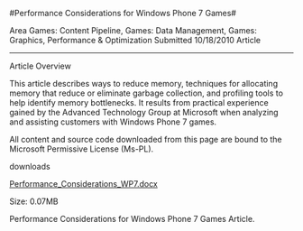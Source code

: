#Performance Considerations for Windows Phone 7 Games#

Area
Games: Content Pipeline, Games: Data Management, Games: Graphics, Performance & Optimization
Submitted
10/18/2010
Article

---

Article Overview

This article describes ways to reduce memory, techniques for allocating memory that reduce or eliminate garbage collection, and profiling tools to help identify memory bottlenecks. It results from practical experience gained by the Advanced Technology Group at Microsoft when analyzing and assisting customers with Windows Phone 7 games.

All content and source code downloaded from this page are bound to the Microsoft Permissive License (Ms-PL).

downloads

[Performance_Considerations_WP7.docx](https://github.com/DDReaper/XNAGameStudio/blob/master/Documents/Performance_Considerations_WP7.docx?raw=true)

Size: 0.07MB

Performance Considerations for Windows Phone 7 Games Article. 